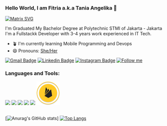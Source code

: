 ### Hello World, I am Fitria a.k.a Tania Angelika  👋

[![Matrix SVG](https://raw.githubusercontent.com/rodrigograca31/rodrigograca31/master/matrix.svg)](https://www.youtube.com/watch?v=SDkAGkd4NLc)

I'm Graduated My Bachelor Degree at Polytechnic STMI of Jakarta - Jakarta
I'm a Fullstackk Developer with 3-4 years work experienced in IT Tech.

- 🪴 I'm currently learning Mobile Programming and Devops
- 😄 Pronouns: [She/Her](https://www.mypronouns.org/he-him)


[![Gmail Badge](https://img.shields.io/badge/-fitriasaridarmawan-c14438?style=flat&logo=Gmail&logoColor=white)](mailto:fitriasaridarmawan4@gmail.com "Connect via Email")
[![Linkedin Badge](https://img.shields.io/badge/-fitriasaridarmawan?style=flat&logo=Linkedin&logoColor=white)](https://www.linkedin.com/in/fitria-sari-darmawan/ "Connect on LinkedIn")
[![Instagram Badge](https://img.shields.io/badge/-Instagram-C13584?style=flat&logo=Instagram&logoColor=white)](https://www.instagram.com/wmdevs_drmwn/)
[<img src="https://img.shields.io/github/followers/fitriasaridarmawan?label=follow&style=social" height="22" title="Follow me" />](https://github.com/fitriasaridarmawan) 

### Languages and Tools:
<div display="flex">
  <img src="https://img.shields.io/badge/html5%20-%23E34F26.svg?&style=for-the-badge&logo=html5&logoColor=white">
  <img src="https://img.shields.io/badge/css3%20-%231572B6.svg?&style=for-the-badge&logo=css3&logoColor=white">
  <img src="https://img.shields.io/badge/javascript-%23F7DF1E.svg?&style=for-the-badge&logo=javascript&logoColor=black&labelColor=black">
  <img src="https://img.shields.io/badge/github%20-%23121011.svg?&style=for-the-badge&logo=github&logoColor=white"/>
  <img src="https://img.shields.io/badge/figma%20-%23F24E1E.svg?&style=for-the-badge&logo=figma&logoColor=white"/>
  <img width="75px" src="https://github.com/Pedro-Murilo/icons-for-readme/blob/main/.github/firebase-icon.svg" alt="Firebase Icon" />
</div>
<br/>

[![Anurag's GitHub stats](https://github-readme-stats.vercel.app/api?username=fitriasaridarmawan&show_icons=true&theme=radical)]
[![Top Langs](https://github-readme-stats.vercel.app/api/top-langs/?username=fitriasaridarmawan&layout=compact)](https://github.com/anuraghazra/github-readme-stats)
